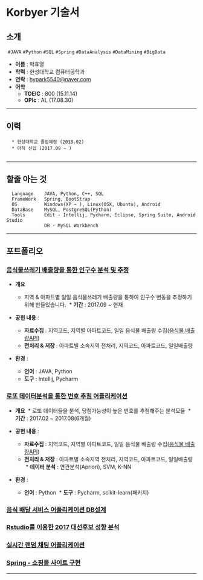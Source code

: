 # Korbyer 기술서


## 소개
  ```#JAVA``` ```#Python``` ```#SQL```  ```#Spring``` ```#DataAnalysis``` ```#DataMining``` ```#BigData``` 
* __이름__ : 박효열
* __학력__ : 한성대학교 컴퓨터공학과
* __연락__ : hypark5540@naver.com
* __어학__ 
  * __TOEIC__ : 800 (15.11.14) 
  * __OPIc__  : AL  (17.08.30)

- - -

## 이력
~~~
  * 한성대학교 졸업예정 (2018.02)
  * 아직 신입 (2017.09 ~ )
  
~~~

- - -

## 할줄 아는 것
~~~
  Language    JAVA, Python, C++, SQL
  FrameWork   Spring, BootStrap
  OS          Windows(XP ~ ), Linux(OSX, Ubuntu), Android
  DataBase    MySQL, PostgreSQL(Python)
  Tools       Edit - Intellij, Pycharm, Eclipse, Spring Suite, Android Studio
              DB - MySQL Workbench
~~~

- - -

## 포트폴리오

### [음식물쓰레기 배출량을 통한 인구수 분석 및 추정](https://github.com/Korbyer/JavaCrawler)


* __개요__
  * 지역 & 아파트별 일일 음식물쓰레기 배출량을 통하여 인구수 변동을 추정하기 위해 만들었습니다.
  * __기간__ : 2017.09 ~ 현재
  
* __공헌 내용__ :
  * __자료수집__ : 지역코드, 지역별 아파트코드, 일일 음식물 배출량 수집([음식물 배출량API](https://www.data.go.kr/dataset/3045421/openapi.do))
  * __전처리 & 저장__ : 아파트별 소속지역 전처리, 지역코드, 아파트코드, 일일배출량
  
* __환경__ :
  * __언어__ : JAVA, Python
  * __도구__ : Intellij, Pycharm


### [로또 데이터분석을 통한 번호 추첨 어플리케이션](https://github.com/Korbyer/MLModule)


* __개요__
  * 로또 데이터들을 분석, 당첨가능성이 높은 번호를 추첨해주는 분석모듈
  * __기간__ : 2017.02 ~ 2017.08(6개월)
  
* __공헌 내용__ :
  * __자료수집__ : 지역코드, 지역별 아파트코드, 일일 음식물 배출량 수집([음식물 배출량API](https://www.data.go.kr/dataset/3045421/openapi.do))
  * __전처리 & 저장__ : 아파트별 소속지역 전처리, 지역코드, 아파트코드, 일일배출량
  * __데이터 분석__ : 연관분석(Apriori), SVM, K-NN
  
  
* __환경__ :
  * __언어__ : Python
  * __도구__ : Pycharm, scikit-learn(패키지)

### [음식 배달 서비스 어플리케이션 DB설계]()


### [Rstudio를 이용한 2017 대선후보 성향 분석](https://github.com/Korbyer/RModule_2017)

### [실시간 랜덤 채팅 어플리케이션](https://github.com/Korbyer/RandomChatting)

### [Spring - 쇼핑몰 사이트 구현](https://github.com/Korbyer/OnlineShopping)

- - -

